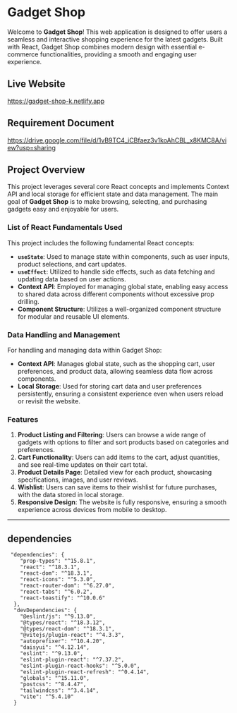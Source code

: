 # Gadget Shop

Welcome to **Gadget Shop**! This web application is designed to offer users a seamless and interactive shopping experience for the latest gadgets. Built with React, Gadget Shop combines modern design with essential e-commerce functionalities, providing a smooth and engaging user experience.

## Live Website

https://gadget-shop-k.netlify.app

## Requirement Document
https://drive.google.com/file/d/1vB9TC4_iCBfaez3v1koAhCBL_x8KMC8A/view?usp=sharing


## Project Overview

This project leverages several core React concepts and implements Context API and local storage for efficient state and data management. The main goal of **Gadget Shop** is to make browsing, selecting, and purchasing gadgets easy and enjoyable for users.

### List of React Fundamentals Used

This project includes the following fundamental React concepts:
- **`useState`**: Used to manage state within components, such as user inputs, product selections, and cart updates.
- **`useEffect`**: Utilized to handle side effects, such as data fetching and updating data based on user actions.
- **Context API**: Employed for managing global state, enabling easy access to shared data across different components without excessive prop drilling.
- **Component Structure**: Utilizes a well-organized component structure for modular and reusable UI elements.

### Data Handling and Management

For handling and managing data within Gadget Shop:
- **Context API**: Manages global state, such as the shopping cart, user preferences, and product data, allowing seamless data flow across components.
- **Local Storage**: Used for storing cart data and user preferences persistently, ensuring a consistent experience even when users reload or revisit the website.

### Features

1. **Product Listing and Filtering**: Users can browse a wide range of gadgets with options to filter and sort products based on categories and preferences.
2. **Cart Functionality**: Users can add items to the cart, adjust quantities, and see real-time updates on their cart total.
3. **Product Details Page**: Detailed view for each product, showcasing specifications, images, and user reviews.
4. **Wishlist**: Users can save items to their wishlist for future purchases, with the data stored in local storage.
5. **Responsive Design**: The website is fully responsive, ensuring a smooth experience across devices from mobile to desktop.

---
## dependencies
```
 "dependencies": {
    "prop-types": "^15.8.1",
    "react": "^18.3.1",
    "react-dom": "^18.3.1",
    "react-icons": "^5.3.0",
    "react-router-dom": "^6.27.0",
    "react-tabs": "^6.0.2",
    "react-toastify": "^10.0.6"
  },
  "devDependencies": {
    "@eslint/js": "^9.13.0",
    "@types/react": "^18.3.12",
    "@types/react-dom": "^18.3.1",
    "@vitejs/plugin-react": "^4.3.3",
    "autoprefixer": "^10.4.20",
    "daisyui": "^4.12.14",
    "eslint": "^9.13.0",
    "eslint-plugin-react": "^7.37.2",
    "eslint-plugin-react-hooks": "^5.0.0",
    "eslint-plugin-react-refresh": "^0.4.14",
    "globals": "^15.11.0",
    "postcss": "^8.4.47",
    "tailwindcss": "^3.4.14",
    "vite": "^5.4.10"
  }
```


